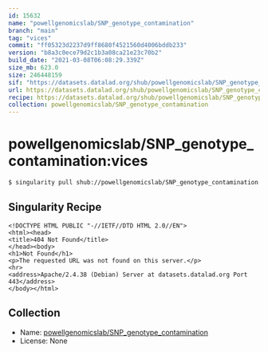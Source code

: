 ```yaml
---
id: 15632
name: "powellgenomicslab/SNP_genotype_contamination"
branch: "main"
tag: "vices"
commit: "ff05323d2237d9ff8680f4521560d4006bddb233"
version: "b8a3c0ece79d2c1b3a08ca21e23c70b2"
build_date: "2021-03-08T06:08:29.339Z"
size_mb: 623.0
size: 246448159
sif: "https://datasets.datalad.org/shub/powellgenomicslab/SNP_genotype_contamination/vices/2021-03-08-ff05323d-b8a3c0ec/b8a3c0ece79d2c1b3a08ca21e23c70b2.sif"
url: https://datasets.datalad.org/shub/powellgenomicslab/SNP_genotype_contamination/vices/2021-03-08-ff05323d-b8a3c0ec/
recipe: https://datasets.datalad.org/shub/powellgenomicslab/SNP_genotype_contamination/vices/2021-03-08-ff05323d-b8a3c0ec/Singularity
collection: powellgenomicslab/SNP_genotype_contamination
---
```


# powellgenomicslab/SNP_genotype_contamination:vices

```bash
$ singularity pull shub://powellgenomicslab/SNP_genotype_contamination:vices
```

## Singularity Recipe

```singularity
<!DOCTYPE HTML PUBLIC "-//IETF//DTD HTML 2.0//EN">
<html><head>
<title>404 Not Found</title>
</head><body>
<h1>Not Found</h1>
<p>The requested URL was not found on this server.</p>
<hr>
<address>Apache/2.4.38 (Debian) Server at datasets.datalad.org Port 443</address>
</body></html>
```

## Collection

 - Name: [powellgenomicslab/SNP_genotype_contamination](https://github.com/powellgenomicslab/SNP_genotype_contamination)
 - License: None

